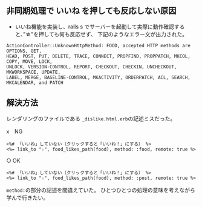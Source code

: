 ## 非同期処理で いいね を押しても反応しない原因

- いいね機能を実装し、rails s でサーバーを起動して実際に動作確認すると、”☆”を押しても何も反応せず、
下記のようなエラー文が出力された。

```
ActionController::UnknownHttpMethod: FOOD, accepted HTTP methods are OPTIONS, GET, 
HEAD, POST, PUT, DELETE, TRACE, CONNECT, PROPFIND, PROPPATCH, MKCOL, COPY, MOVE, LOCK, 
UNLOCK, VERSION-CONTROL, REPORT, CHECKOUT, CHECKIN, UNCHECKOUT, MKWORKSPACE, UPDATE, 
LABEL, MERGE, BASELINE-CONTROL, MKACTIVITY, ORDERPATCH, ACL, SEARCH, MKCALENDAR, and PATCH
```
## 解決方法

レンダリングのファイルである
`_dislike.html.erb`の記述ミスだった。

x　NG
```
<%# 「いいね」していない（クリックすると「いいね！」にする） %>
<%= link_to "☆", food_likes_path(food), method: :food, remote: true %>
```

○ OK
```
<%# 「いいね」していない（クリックすると「いいね！」にする） %>
<%= link_to "☆", food_likes_path(food), method: :post, remote: true %>
```

`method:`の部分の記述を間違えていた。
ひとつひとつの処理の意味を考えながら学んで行きたい。
